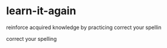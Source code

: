 # learn-it-again
reinforce acquired knowledge by practicing
correct your spellin 


correct your spelling
